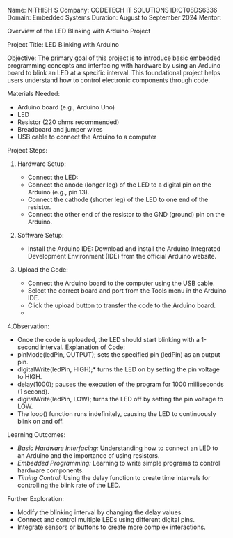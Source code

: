 Name: NITHISH S
Company: CODETECH IT SOLUTIONS
ID:CT08DS6336
Domain: Embedded Systems
Duration: August to September 2024
Mentor:

Overview of the LED Blinking with Arduino Project

Project Title: LED Blinking with Arduino

Objective:
     The primary goal of this project is to introduce basic embedded programming concepts and interfacing with hardware by using an Arduino board to blink an LED at a specific interval. This foundational project helps users understand how to control electronic components through code.

Materials Needed:
- Arduino board (e.g., Arduino Uno)
- LED
- Resistor (220 ohms recommended)
- Breadboard and jumper wires
- USB cable to connect the Arduino to a computer

 Project Steps:

1. Hardware Setup:
   - Connect the LED:
   - Connect the anode (longer leg) of the LED to a digital pin on the Arduino (e.g., pin 13).
   - Connect the cathode (shorter leg) of the LED to one end of the resistor.
   - Connect the other end of the resistor to the GND (ground) pin on the Arduino.
2. Software Setup:
   - Install the Arduino IDE: Download and install the Arduino Integrated Development Environment (IDE) from the official Arduino website.
    
3. Upload the Code:
   - Connect the Arduino board to the computer using the USB cable.
   - Select the correct board and port from the Tools menu in the Arduino IDE.
   - Click the upload button to transfer the code to the Arduino board.
   - 
4.Observation:
   - Once the code is uploaded, the LED should start blinking with a 1-second interval.
Explanation of Code:
- pinMode(ledPin, OUTPUT); sets the specified pin (ledPin) as an output pin.
- digitalWrite(ledPin, HIGH);* turns the LED on by setting the pin voltage to HIGH.
- delay(1000); pauses the execution of the program for 1000 milliseconds (1 second).
- digitalWrite(ledPin, LOW); turns the LED off by setting the pin voltage to LOW.
- The loop() function runs indefinitely, causing the LED to continuously blink on and off.

Learning Outcomes:
- *Basic Hardware Interfacing:* Understanding how to connect an LED to an Arduino and the importance of using resistors.
- *Embedded Programming:* Learning to write simple programs to control hardware components.
- *Timing Control:* Using the delay function to create time intervals for controlling the blink rate of the LED.

Further Exploration:
- Modify the blinking interval by changing the delay values.
- Connect and control multiple LEDs using different digital pins.
- Integrate sensors or buttons to create more complex interactions.

